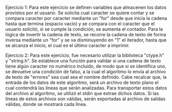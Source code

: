 Ejercicio 1:
Para este ejercicio se definen variables que almacenen los datos provistos por el usuario. Se solicita cual caracter se quiere contar y se compara caracter por caracter
mediante un "for" desde que inicia la cadena hasta que termina (espacio vacío) y se compara con el caracter que el usuario solicitó, si se cumple la condición, se aumenta el contador.
Para la lógica de invertir la cadena de texto, se recorre la cadena de texto de forma inversa mediante un "for" y se va disminuyendo en "1" el iterador, hasta que se alcanza el inicio,
el cual es el último caracter a imprimir.


Ejercicio 2:
Para este ejercicio, fue necesario utilizar la biblioteca "ctype.h" y "string.h". Se establece una función para validar si una cadena de texto tiene algún caracter no numérico incluido, 
de modo que si se identifica uno, se devuelve una condición de falso, a la cual el algoritmo lo envía al archivo de texto de "errores" sea cual sea el nombre definido. Cabe recalcar que,
la entrada de los datos de este algoritmo, será un archivo de texto plano el cual contendrá las líneas que serán analizadas. Para transportar estos datos del archivo al algoritmo, se utilizó
el stdin que extrae dichos datos. Si las líneas de estos archivos son válidas, serán exportadas al archivo de salidas válidas, donde se mostrará cada línea.
